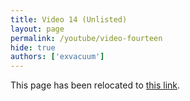 ```yaml
---
title: Video 14 (Unlisted)
layout: page
permalink: /youtube/video-fourteen
hide: true
authors: ['exvacuum']
---
```


<html>
<head>
    <script type="text/javascript">
        window.location.replace(".#video-fourteen");
    </script>
</head>
<body>
<p>This page has been relocated to <a href=".#video-fourteen">this link</a>.</p>
</body>
</html>